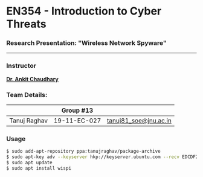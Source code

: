 # EN354 - Introduction to Cyber Threats
### Research Presentation: "Wireless Network Spyware"
---

### Instructor

[**Dr. Ankit Chaudhary**](https://www.jnu.ac.in/content/ankitchaudhary)

### Team Details:
||Group #13||
|:--|:-:|--:|
|Tanuj Raghav|19-11-EC-027|tanuj81_soe@jnu.ac.in|

### Usage
```bash
$ sudo add-apt-repository ppa:tanujraghav/package-archive
$ sudo apt-key adv --keyserver hkp://keyserver.ubuntu.com --recv EDCDF21C9D2751E6
$ sudo apt update
$ sudo apt install wispi
```
